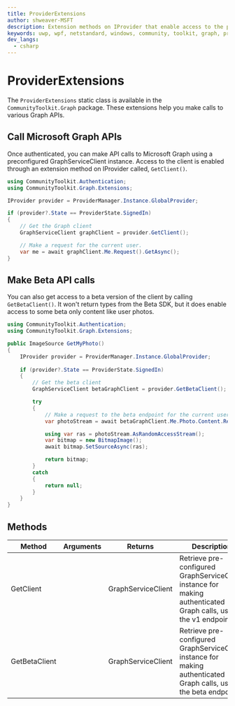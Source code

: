 ```yaml
---
title: ProviderExtensions
author: shweaver-MSFT
description: Extension methods on IProvider that enable access to the pre-configured GraphServiceClient instance.
keywords: uwp, wpf, netstandard, windows, community, toolkit, graph, provider, providers, extensions
dev_langs:
  - csharp
---
```


# ProviderExtensions

The `ProviderExtensions` static class is available in the `CommunityToolkit.Graph` package. These extensions help you make calls to various Graph APIs.

## Call Microsoft Graph APIs

Once authenticated, you can make API calls to Microsoft Graph using a preconfigured GraphServiceClient instance. Access to the client is enabled through an extension method on IProvider called, `GetClient()`.

```csharp
using CommunityToolkit.Authentication;
using CommunityToolkit.Graph.Extensions;

IProvider provider = ProviderManager.Instance.GlobalProvider;

if (provider?.State == ProviderState.SignedIn)
{
    // Get the Graph client
    GraphServiceClient graphClient = provider.GetClient();

    // Make a request for the current user.
    var me = await graphClient.Me.Request().GetAsync();
}
```

## Make Beta API calls

You can also get access to a beta version of the client by calling `GetBetaClient()`. 
It won't return types from the Beta SDK, but it does enable access to some beta only content like user photos.

```csharp
using CommunityToolkit.Authentication;
using CommunityToolkit.Graph.Extensions;

public ImageSource GetMyPhoto()
{
    IProvider provider = ProviderManager.Instance.GlobalProvider;
    
    if (provider?.State == ProviderState.SignedIn)
    {
        // Get the beta client
        GraphServiceClient betaGraphClient = provider.GetBetaClient();

        try
        {
            // Make a request to the beta endpoint for the current user's photo.
            var photoStream = await betaGraphClient.Me.Photo.Content.Request().GetAsync();

            using var ras = photoStream.AsRandomAccessStream();
            var bitmap = new BitmapImage();
            await bitmap.SetSourceAsync(ras);

            return bitmap;
        }
        catch
        {
            return null;
        }
    }
}
```

## Methods

| Method | Arguments | Returns | Description |
| -- | -- | -- | -- |
| GetClient | | GraphServiceClient | Retrieve pre-configured GraphServiceClient instance for making authenticated Graph calls, using the v1 endpoint. |
| GetBetaClient | | GraphServiceClient | Retrieve pre-configured GraphServiceClient instance for making authenticated Graph calls, using the beta endpoint. |
